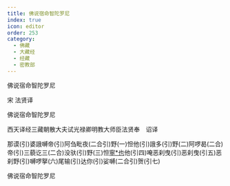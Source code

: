 ```yaml
---
title: 佛说宿命智陀罗尼
index: true
icon: editor
order: 253
category:
  - 佛藏
  - 大藏经
  - 经藏
  - 密教部
---
```


  佛说宿命智陀罗尼  

宋 法贤译  

佛说宿命智陀罗尼  

西天译经三藏朝散大夫试光禄卿明教大师臣法贤奉　诏译  

那谟(引)婆誐嚩帝(引)阿刍毗夜(二合引)野(一)怛他(引)誐多(引)野(二)阿啰曷(二合)帝(引)三藐讫三(二合)没驮(引)野(三)怛[寧*也](切身)他(引四)唵恶刹曳(引)恶刹曳(引五)恶刹野(引)嚩啰拏(六)尾输(引)达你(引)娑嚩(二合引)贺(引七)  

佛说宿命智陀罗尼  
